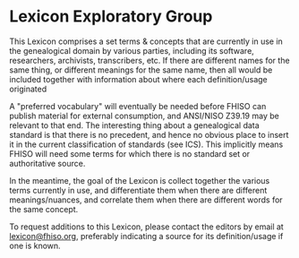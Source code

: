 Lexicon Exploratory Group
=========================

This Lexicon comprises a set terms & concepts that are currently in use in the genealogical domain by various parties, including its software, researchers, archivists, transcribers, etc. If there are different names for the same thing, or different meanings for the same name, then all would be included together with information about where each definition/usage originated

A "preferred vocabulary" will eventually be needed before FHISO can publish material for external consumption, and ANSI/NISO Z39.19 may be relevant to that end. The interesting thing about a genealogical data standard is that there is no precedent, and hence no obvious place to insert it in the current classification of standards (see ICS). This implicitly means FHISO will need some terms for which there is no standard set or authoritative source.

In the meantime, the goal of the Lexicon is collect together the various terms currently in use, and differentiate them when there are different meanings/nuances, and correlate them when there are different words for the same concept.

To request additions to this Lexicon, please contact the editors by email at <lexicon@fhiso.org>, preferably indicating a source for its definition/usage if one is known.
